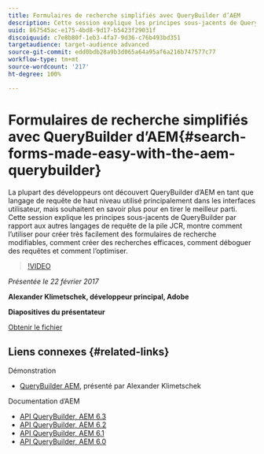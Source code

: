 ```yaml
---
title: Formulaires de recherche simplifiés avec QueryBuilder d’AEM
description: Cette session explique les principes sous-jacents de QueryBuilder par rapport aux autres langages de requête de la pile JCR. Il montre comment l’utiliser pour créer facilement des formulaires de recherche modifiables, comment créer des recherches efficaces, comment déboguer des requêtes et comment l’optimiser.
uuid: 867545ac-e175-4bd8-9d17-b5423f29031f
discoiquuid: c7e8b80f-1eb3-4fa7-9d36-c76b493bd351
targetaudience: target-audience advanced
source-git-commit: edd0bdb28a9b3d065a64a95af6a216b747577c77
workflow-type: tm+mt
source-wordcount: '217'
ht-degree: 100%

---
```


# Formulaires de recherche simplifiés avec QueryBuilder d’AEM{#search-forms-made-easy-with-the-aem-querybuilder}

La plupart des développeurs ont découvert QueryBuilder d’AEM en tant que langage de requête de haut niveau utilisé principalement dans les interfaces utilisateur, mais souhaitent en savoir plus pour en tirer le meilleur parti. Cette session explique les principes sous-jacents de QueryBuilder par rapport aux autres langages de requête de la pile JCR, montre comment l’utiliser pour créer très facilement des formulaires de recherche modifiables, comment créer des recherches efficaces, comment déboguer des requêtes et comment l’optimiser.

>[!VIDEO](https://video.tv.adobe.com/v/19139/?quality=9)

*Présentée le 22 février 2017*

**Alexander Klimetschek, développeur principal, Adobe**

**Diapositives du présentateur**

[Obtenir le fichier](assets/aem-gems-querybuilder-2017.pdf)

## Liens connexes {#related-links}

Démonstration

* [QueryBuilder AEM](https://www.youtube.com/watch?v=yR9mcp9_MtY&amp;list=PLHMjqSjX2bE7zaDKZ7KD-tuqVXooiKave), présenté par Alexander Klimetschek

 Documentation d’AEM 

* [API QueryBuilder, AEM 6.3](https://docs.adobe.com/docs/en/aem/6-3/develop/search/querybuilder-api.html)
* [API QueryBuilder, AEM 6.2](https://docs.adobe.com/docs/ko/aem/6-2/develop/search/querybuilder-api.html)
* [API QueryBuilder, AEM 6.1](https://docs.adobe.com/docs/ko/aem/6-1/develop/search/querybuilder-api.html)
* [API QueryBuilder, AEM 6.0](https://docs.adobe.com/docs/ko/aem/6-0/develop/search/querybuilder-api.html)

<!--
[Get back to the Overview](https://helpx.adobe.com/experience-manager/kt/eseminars/gems/aem-index.html)
-->
